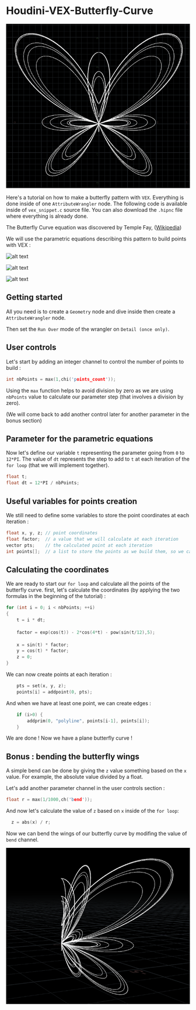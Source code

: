 # Houdini-VEX-Butterfly-Curve
![alt text](https://github.com/ObeidaZakzak/Houdini-VEX-Butterfly-Curve/blob/master/front.png)

Here's a tutorial on how to make a butterfly pattern with `VEX`. Everything is done inside of one `AttributeWrangler` node. The following code is available inside of `vex_snippet.c` source file. You can also download the `.hipnc` file where everything is already done.

The Butterfly Curve equation was discovered by Temple Fay, ([Wikipedia](https://en.wikipedia.org/wiki/Butterfly_curve_(transcendental)))

We will use the parametric equations describing this pattern to build points with VEX :

![alt text](https://wikimedia.org/api/rest_v1/media/math/render/svg/6a17a33d739ede62a269949b5bf551a875397102)

![alt text](https://wikimedia.org/api/rest_v1/media/math/render/svg/92e1ec07900777c282b5c379b0877906f4594727)

![alt text](https://wikimedia.org/api/rest_v1/media/math/render/svg/3c9b54f7112ec2abd4125ef9b52aa55a9b8470ea)

## Getting started
All you need is to create a `Geometry` node and dive inside then create a `AttributeWrangler` node.

Then set the `Run Over` mode of the wrangler on `Detail (once only)`.

## User controls
Let's start by adding an integer channel to control the number of points to build :

```c
int nbPoints = max(1,chi('points_count'));
```

Using the `max` function helps to avoid division by zero as we are using `nbPoints` value to calculate our parameter step (that involves a division by zero).

(We will come back to add another control later for another parameter in the bonus section)

## Parameter for the parametric equations
Now let's define our variable `t` representing the parameter going from `0` to `12*PI`. The value of `dt` represents the step to add to `t` at each iteration of the `for loop` (that we will implement together).

```c
float t;
float dt = 12*PI / nbPoints;
```

## Useful variables for points creation
We still need to define some variables to store the point coordinates at each iteration :
```c
float x, y, z; // point coordinates
float factor;  // a value that we will calculate at each iteration
vector pts;    // the calculated point at each iteration
int points[];  // a list to store the points as we build them, so we can build edges later
```

## Calculating the coordinates
We are ready to start our `for loop` and calculate all the points of the butterfly curve. first, let's calculate the coordinates (by applying the two formulas in the beginning of the tutorial) :

```c
for (int i = 0; i < nbPoints; ++i)
{
    t = i * dt;
    
    factor = exp(cos(t)) - 2*cos(4*t) - pow(sin(t/12),5);
    
    x = sin(t) * factor;
    y = cos(t) * factor;
    z = 0;
}
```

We can now create points at each iteration :

```c
    pts = set(x, y, z);
    points[i] = addpoint(0, pts);
```

And when we have at least one point, we can create edges :

```c
    if (i>0) {
        addprim(0, "polyline", points[i-1], points[i]);
    }
```

We are done ! Now we have a plane butterfly curve !

## Bonus : bending the butterfly wings
A simple bend can be done by giving the `z` value something based on the `x` value. For example, the absolute value divided by a float.

Let's add another parameter channel in the user controls section :

```c
float r = max(1/1000,ch('bend'));
```

And now let's calculate the value of `z` based on `x` inside of the `for loop`:

```c
  z = abs(x) / r;
```

Now we can bend the wings of our butterfly curve by modifing the value of `bend` channel.

![alt text](https://github.com/ObeidaZakzak/Houdini-VEX-Butterfly-Curve/blob/master/perspective.png)
